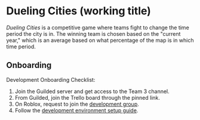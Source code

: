 # Dueling Cities (working title)

*Dueling Cities* is a competitive game where teams fight to change the time period the city is in. The winning team is chosen based on the "current year," which is an average based on what percentage of the map is in which time period.

## Onboarding

Development Onboarding Checklist:

1. Join the Guilded server and get access to the Team 3 channel.
2. From Guilded, join the Trello board through the pinned link.
3. On Roblox, request to join the [development group](https://www.roblox.com/groups/16833815).
5. Follow the [development environment setup guide](dev-env).